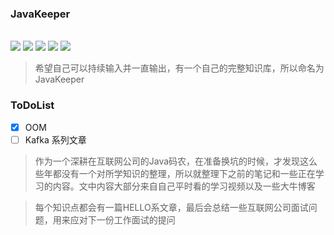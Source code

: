 ### JavaKeeper

<p>
<br >
<img src="https://img.shields.io/badge/language-Java-blue.svg">
<img src="https://img.shields.io/badge/platform-Linux-red.svg">
<a href="https://juejin.im/user/5b8f1d426fb9a019d7477421"><img src="https://img.shields.io/badge/%E6%8E%98%E9%87%91-@lazyegg-FFA500.svg?style=flat&colorA=1970fe"></a>
<a href="https://www.lazyegg.net"><img src="https://img.shields.io/badge/Blog-lazyegg-80d4f9.svg?style=flat"></a>
<a href="https://blog.csdn.net/u011870547"><img src="https://img.shields.io/badge/CSDN-@大新之助-fd6f32.svg?style=flat&colorA=B22222"></a>
</p>

> 希望自己可以持续输入并一直输出，有一个自己的完整知识库，所以命名为 JavaKeeper



### ToDoList

- [x] OOM
- [ ] Kafka 系列文章

> 作为一个深耕在互联网公司的Java码农，在准备换坑的时候，才发现这么些年都没有一个对所学知识的整理，所以就整理下之前的笔记和一些正在学习的内容。文中内容大部分来自自己平时看的学习视频以及一些大牛博客

> 每个知识点都会有一篇HELLO系文章，最后会总结一些互联网公司面试问题，用来应对下一份工作面试的提问



